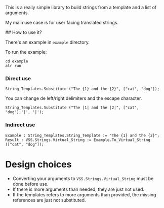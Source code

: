 This is a really simple library to build strings from a template and a list
of arguments.

My main use case is for user facing translated strings.

## How to use it?

There's an example in `example` directory.

To run the example:

```
cd example
alr run
```

### Direct use

```
String_Templates.Substitute ("The {1} and the {2}", ["cat", "dog"]);
```

You can change de left/right delimiters and the escape character.

```
String_Templates.Substitute ("The |1| and the |2|", ["cat", "dog"],'|', '|');
```

### Indirect use

```
Example : String_Templates.String_Template := "The {1} and the {2}";
Result : VSS.Strings.Virtual_String := Example.To_Virtual_String (["cat", "dog"]);
```

# Design choices

- Converting your arguments to `VSS.Strings.Virtual_String` must be done before use.
- If there is more arguments than needed, they are just not used.
- If the templates refers to more arguments than provided, the missing references are just not substituted.
